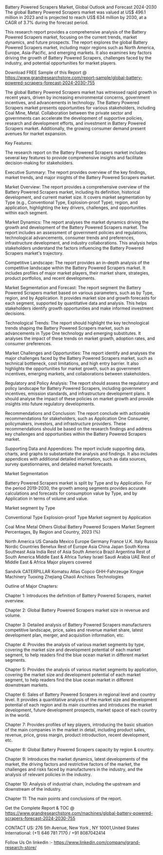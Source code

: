 Battery Powered Scrapers Market, Global Outlook and Forecast 2024-2030
The global Battery Powered Scrapers market was valued at US$ 496.1 million in 2023 and is projected to reach US$ 634 million by 2030, at a CAGR of 3.7% during the forecast period.

This research report provides a comprehensive analysis of the Battery Powered Scrapers market, focusing on the current trends, market dynamics, and future prospects. The report explores the global Battery Powered Scrapers market, including major regions such as North America, Europe, Asia-Pacific, and emerging markets. It also examines key factors driving the growth of Battery Powered Scrapers, challenges faced by the industry, and potential opportunities for market players.

Download FREE Sample of this Report @ https://www.grandresearchstore.com/report-sample/global-battery-powered-scrapers-forecast-2024-2030-755

The global Battery Powered Scrapers market has witnessed rapid growth in recent years, driven by increasing environmental concerns, government incentives, and advancements in technology. The Battery Powered Scrapers market presents opportunities for various stakeholders, including Coal Mine, Metal. Collaboration between the private sector and governments can accelerate the development of supportive policies, research and development efforts, and investment in Battery Powered Scrapers market. Additionally, the growing consumer demand present avenues for market expansion.

Key Features:

The research report on the Battery Powered Scrapers market includes several key features to provide comprehensive insights and facilitate decision-making for stakeholders.

Executive Summary: The report provides overview of the key findings, market trends, and major insights of the Battery Powered Scrapers market.

Market Overview: The report provides a comprehensive overview of the Battery Powered Scrapers market, including its definition, historical development, and current market size. It covers market segmentation by Type (e.g., Conventional Type, Explosion-proof Type), region, and application, highlighting the key drivers, challenges, and opportunities within each segment.

Market Dynamics: The report analyses the market dynamics driving the growth and development of the Battery Powered Scrapers market. The report includes an assessment of government policies and regulations, technological advancements, consumer trends and preferences, infrastructure development, and industry collaborations. This analysis helps stakeholders understand the factors influencing the Battery Powered Scrapers market's trajectory.

Competitive Landscape: The report provides an in-depth analysis of the competitive landscape within the Battery Powered Scrapers market. It includes profiles of major market players, their market share, strategies, product portfolios, and recent developments.

Market Segmentation and Forecast: The report segment the Battery Powered Scrapers market based on various parameters, such as by Type, region, and by Application. It provides market size and growth forecasts for each segment, supported by quantitative data and analysis. This helps stakeholders identify growth opportunities and make informed investment decisions.

Technological Trends: The report should highlight the key technological trends shaping the Battery Powered Scrapers market, such as advancements in Type One technology and emerging substitutes. It analyses the impact of these trends on market growth, adoption rates, and consumer preferences.

Market Challenges and Opportunities: The report identify and analyses the major challenges faced by the Battery Powered Scrapers market, such as technical bottleneck, cost limitations, and high entry barrier. It also highlights the opportunities for market growth, such as government incentives, emerging markets, and collaborations between stakeholders.

Regulatory and Policy Analysis: The report should assess the regulatory and policy landscape for Battery Powered Scrapers, including government incentives, emission standards, and infrastructure development plans. It should analyse the impact of these policies on market growth and provide insights into future regulatory developments.

Recommendations and Conclusion: The report conclude with actionable recommendations for stakeholders, such as Application One Consumer, policymakers, investors, and infrastructure providers. These recommendations should be based on the research findings and address key challenges and opportunities within the Battery Powered Scrapers market.

Supporting Data and Appendices: The report include supporting data, charts, and graphs to substantiate the analysis and findings. It also includes appendices with additional detailed information, such as data sources, survey questionnaires, and detailed market forecasts.

Market Segmentation

Battery Powered Scrapers market is split by Type and by Application. For the period 2019-2030, the growth among segments provides accurate calculations and forecasts for consumption value by Type, and by Application in terms of volume and value.

Market segment by Type

Conventional Type
Explosion-proof Type
Market segment by Application

Coal Mine
Metal
Others
Global Battery Powered Scrapers Market Segment Percentages, By Region and Country, 2023 (%)

North America
US
Canada
Mexico
Europe
Germany
France
U.K.
Italy
Russia
Nordic Countries
Benelux
Rest of Europe
Asia
China
Japan
South Korea
Southeast Asia
India
Rest of Asia
South America
Brazil
Argentina
Rest of South America
Middle East & Africa
Turkey
Israel
Saudi Arabia
UAE
Rest of Middle East & Africa
Major players covered

Sandvik
CATERPILLAR
Komatsu
Atlas Copco
GHH-Fahrzeuge
Xingye Machinery
Tuoxing
Zhejiang Chaoli
Anchises Technologies

Outline of Major Chapters:

Chapter 1: Introduces the definition of Battery Powered Scrapers, market overview.

Chapter 2: Global Battery Powered Scrapers market size in revenue and volume.

Chapter 3: Detailed analysis of Battery Powered Scrapers manufacturers competitive landscape, price, sales and revenue market share, latest development plan, merger, and acquisition information, etc.

Chapter 4: Provides the analysis of various market segments by type, covering the market size and development potential of each market segment, to help readers find the blue ocean market in different market segments.

Chapter 5: Provides the analysis of various market segments by application, covering the market size and development potential of each market segment, to help readers find the blue ocean market in different downstream markets.

Chapter 6: Sales of Battery Powered Scrapers in regional level and country level. It provides a quantitative analysis of the market size and development potential of each region and its main countries and introduces the market development, future development prospects, market space of each country in the world.

Chapter 7: Provides profiles of key players, introducing the basic situation of the main companies in the market in detail, including product sales, revenue, price, gross margin, product introduction, recent development, etc.

Chapter 8: Global Battery Powered Scrapers capacity by region & country.

Chapter 9: Introduces the market dynamics, latest developments of the market, the driving factors and restrictive factors of the market, the challenges and risks faced by manufacturers in the industry, and the analysis of relevant policies in the industry.

Chapter 10: Analysis of industrial chain, including the upstream and downstream of the industry.

Chapter 11: The main points and conclusions of the report.

Get the Complete Report & TOC @ https://www.grandresearchstore.com/machines/global-battery-powered-scrapers-forecast-2024-2030-755

CONTACT US:
276 5th Avenue, New York , NY 10001,United States
International: (+1) 646 781 7170 / +91 8087042414

Follow Us On linkedin :- https://www.linkedin.com/company/grand-research-store/
